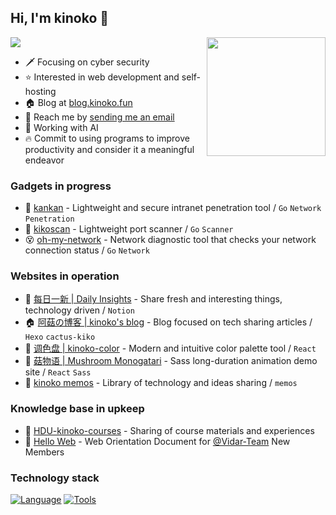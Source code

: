 ## Hi, I'm kinoko 👋

<a href='https://github.com/usamikinoko/useful-scripts/tree/main/PVBooster' alt='github readme pv'>
  <img src="https://komarev.com/ghpvc/?username=usamikinoko" />
</a>

<img style="height:190px;" align='right' src='https://github-readme-stats.vercel.app/api?username=usamikinoko&theme=algolia&show_icons=true' />

- 🗡 Focusing on cyber security
- ⭐ Interested in web development and self-hosting
- 🏠 Blog at [blog.kinoko.fun](https://blog.kinoko.fun/)
- 📩 Reach me by [sending me an email](kzsoso@163.com)
- 🤖 Working with AI
- 🔥 Commit to using programs to improve productivity and consider it a meaningful endeavor

### Gadgets in progress

- 🚀 [kankan](https://github.com/ma5hr00m/kankan) - Lightweight and secure intranet penetration tool / `Go` `Network` `Penetration`
- 👀 [kikoscan](https://github.com/ma5hr00m/kikoscan) - Lightweight port scanner / `Go` `Scanner` 
- 😵 [oh-my-network](https://github.com/ma5hr00m/oh-my-network) - Network diagnostic tool that checks your network connection status / `Go` `Network`

### Websites in operation

- 🎉 [每日一新 | Daily Insights](https://www.kinoko.fun) - Share fresh and interesting things, technology driven / `Notion`
- 🏠 [阿菇の博客 | kinoko's blog](https://blog.kinoko.fun) - Blog focused on tech sharing articles / `Hexo` `cactus-kiko`
- 🎨 [调色盘 | kinoko-color](https://color.kinoko.fun) - Modern and intuitive color palette tool /  `React`
- 🌸 [菇物语 | Mushroom Monogatari](https://monogatari.kinoko.fun/) - Sass long-duration animation demo site / `React` `Sass`
- 🌙 [kinoko memos](https://memos.kinoko.fun) - Library of technology and ideas sharing / `memos`

### Knowledge base in upkeep

- 🏫 [HDU-kinoko-courses](https://github.com/HDU-Course/HDU-kinoko-courses) - Sharing of course materials and experiences
- 🌱 [Hello Web](https://github.com/ma5hr00m/hello-web) - Web Orientation Document for [@Vidar-Team](https://github.com/vidar-team) New Members

### Technology stack

[![Language](https://skillicons.dev/icons?i=python,nodejs,go,javascript,typescript,html,css,scss,java,php)](https://skillicons.dev/)
[![Tools](https://skillicons.dev/icons?i=windows,arch,github,vercel,bash,powershell,docker,vscode,vim,androidstudio,webstorm,obsidian,figma,blender)](https://skillicons.dev/)


<!-- flag{Ha_Ha_You_Find_Me} -->

